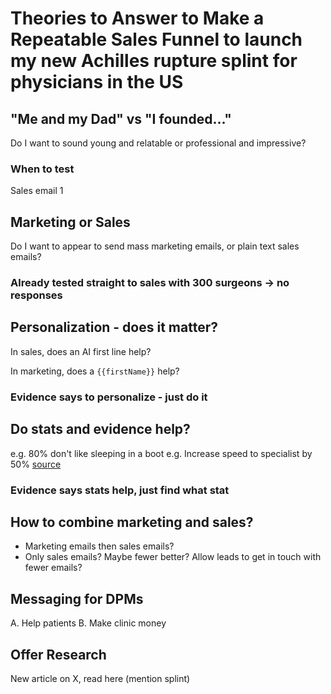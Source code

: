 # Theories to Answer to Make a Repeatable Sales Funnel to launch my new Achilles rupture splint for physicians in the US

## "Me and my Dad" vs "I founded..."

Do I want to sound young and relatable or professional and impressive?

### When to test

Sales email 1

## Marketing or Sales

Do I want to appear to send mass marketing emails, or plain text sales emails?

### Already tested straight to sales with 300 surgeons -> no responses

## Personalization - does it matter?

In sales, does an AI first line help?

In marketing, does a `{{firstName}}` help?

### Evidence says to personalize - just do it

## Do stats and evidence help?

e.g. 80% don't like sleeping in a boot
e.g. Increase speed to specialist by 50% [source](https://made-up-evidence)

### Evidence says stats help, just find what stat

## How to combine marketing and sales?

- Marketing emails then sales emails?
- Only sales emails? Maybe fewer better? Allow leads to get in touch with fewer emails?

## Messaging for DPMs

A. Help patients
B. Make clinic money

## Offer Research

New article on X, read here (mention splint)
